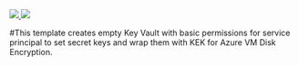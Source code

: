 
<a href="https://portal.azure.com/#create/Microsoft.Template/uri/https%3A%2F%2Fraw.githubusercontent.com%2Fhyperionian%2FARM-Templates%2Fmaster%2Fakv-diskencryption%2Ftemplate.json" target="_blank">
    <img src="http://azuredeploy.net/deploybutton.png"/>
</a>
<a href="http://armviz.io/#/?load=https%3A%2F%2Fraw.githubusercontent.com%2Fhyperionian%2FARM-Templates%2Fmaster%2Fakv-diskencryption%2Ftemplate.json" target="_blank">
    <img src="http://armviz.io/visualizebutton.png"/>
</a>

#This template creates empty Key Vault with basic permissions for service principal to set secret keys and wrap them with KEK for Azure VM Disk Encryption.